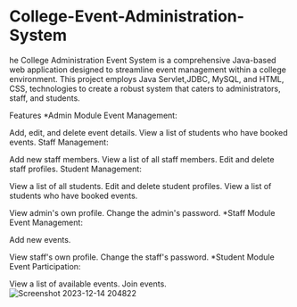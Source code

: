 # College-Event-Administration-System
he College Administration Event System is a comprehensive Java-based web application designed to streamline event management within a college environment. This project employs Java Servlet,JDBC, MySQL, and HTML, CSS, technologies to create a robust system that caters to administrators, staff, and students.

Features
*Admin Module
Event Management:

Add, edit, and delete event details.
View a list of students who have booked events.
Staff Management:

Add new staff members.
View a list of all staff members.
Edit and delete staff profiles.
Student Management:

View a list of all students.
Edit and delete student profiles.
View a list of students who have booked events.


View admin's own profile.
Change the admin's password.
*Staff Module
Event Management:

Add new events.


View staff's own profile.
Change the staff's password.
*Student Module
Event Participation:

View a list of available events.
Join events.
![Screenshot 2023-12-14 204822](https://github.com/kanaklata-Lakkawar/College-Event-Administration-System/assets/114863229/8741440d-97f6-4dc2-9484-42708c1d62d2)

